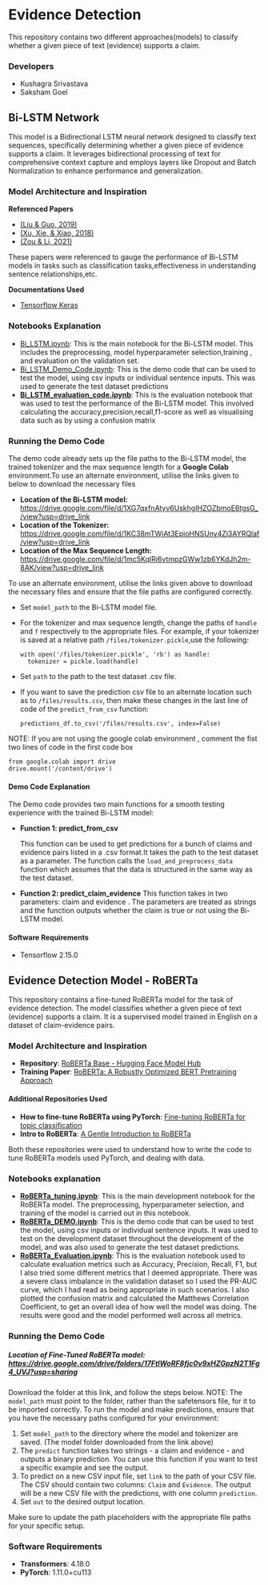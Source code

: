 # Evidence Detection
This repository contains two different approaches(models) to classify whether a given piece of text (evidence) supports a claim.
 
 ### Developers
 * Kushagra Srivastava
 * Saksham Goel

## Bi-LSTM Network
This model is a Bidirectional LSTM neural network designed to classify text sequences, specifically determining whether a given piece of evidence supports a claim. It leverages bidirectional processing of text for comprehensive context capture and employs layers like Dropout and Batch Normalization to enhance performance and generalization.

### Model Architecture and Inspiration
**Referenced Papers**
* [(Liu & Guo, 2019)](https://consensus.app/papers/bidirectional-lstm-attention-mechanism-layer-text-liu/29833e4a55095bd4b3ce33cf508bf796/)
* [(Xu, Xie, & Xiao, 2018)](https://consensus.app/papers/bidirectional-lstm-approach-word-embeddings-sentence-xu/60d21e7d6d895db49f82e74214851da8/)
* [(Zou & Li, 2021)](https://consensus.app/papers/lz1904-semeval2021-task-bilstmcrf-toxic-span-detection-zou/85ccd0060d9a5a74aff05c9fb8cd434c/)

These papers were referenced to gauge the performance of Bi-LSTM models in tasks such as classification tasks,effectiveness in understanding sentence relationships,etc.

**Documentations Used**
* [Tensorflow Keras](https://www.tensorflow.org/api_docs/python/tf/keras)

### Notebooks Explanation
* [Bi_LSTM.ipynb](https://github.com/SakshamGoelUK/COMP34812-NLU/blob/main/Bi_LSTM.ipynb): This is the main notebook for the Bi-LSTM model. This includes the preprocessing, model hyperparameter selection,training , and evaluation on the validation set.
* [Bi_LSTM_Demo_Code.ipynb](https://github.com/SakshamGoelUK/COMP34812-NLU/blob/main/Bi_LSTM_Demo_Code.ipynb): This is the demo code that can be used to test the model, using csv inputs or individual sentence inputs. This was used to generate the test dataset predictions
* [**Bi_LSTM_evaluation_code.ipynb**](https://github.com/SakshamGoelUK/COMP34812-NLU/blob/main/Bi_LSTM_evaluation_code.ipynb): This is the evaluation notebook that was used to test the performance of the Bi-LSTM model. This involved calculating the accuracy,precision,recall,f1-score as well as visualising data such as by using a confusion matrix
### Running the Demo Code

The demo code already sets up the file paths to the Bi-LSTM model, the trained tokenizer and the max sequence length for a **Google Colab** environment.To use an alternate environment, utilise the links given to below to download the necessary files

  * **Location of the Bi-LSTM model:** https://drive.google.com/file/d/1XG7qxfnAtyv6UskhgIHZOZbmoE6tgsG_/view?usp=drive_link
  * **Location of the Tokenizer:** https://drive.google.com/file/d/1KC38mTWjAt3EpioHNSUny4Zi3AYRQlaf/view?usp=drive_link
  * **Location of the Max Sequence Length:** https://drive.google.com/file/d/1mc5KqIRi6vtmpzGWw1zb6YKdJh2m-8AK/view?usp=drive_link

To use an alternate environment, utilise the links given above to download the necessary files and ensure that the file paths are configured correctly.
* Set `model_path` to the Bi-LSTM model file.
* For the tokenizer and max sequence length, change the paths of `handle` and `f` respectively to the appropriate files.
  For example, if your tokenizer is saved at a relative path `/files/tokenizer.pickle`,use the following:

  ```{python}
  with open('/files/tokenizer.pickle', 'rb') as handle:
    tokenizer = pickle.load(handle)
  ```
* Set `path` to the path to the test dataset .csv file.
* If you want to save the prediction csv file to an alternate location such as to `/files/results.csv`, then make these changes in the last line of code of the `predict_from_csv` function:
  ```{python}
  predictions_df.to_csv('/files/results.csv', index=False)
  ```
NOTE: If you are not using the google colab environment , comment the fist two lines of code in the first code box
```{python}
from google.colab import drive
drive.mount('/content/drive')
```
#### Demo Code Explanation
The Demo code provides two main functions for a smooth testing experience with the trained Bi-LSTM model:
* **Function 1: predict_from_csv**

  This function can be used to get predictions for a bunch of claims and evidence pairs listed in a .csv format.It takes the path to the test dataset as a parameter. The function calls the `load_and_preprocess_data` function which assumes that the data is structured in the same way as the test dataset.
* **Function 2: predict_claim_evidence**
    This function takes in two parameters: claim and evidence . The parameters are treated as strings and the function outputs whether the claim is true or not using the Bi-LSTM model.
#### Software Requirements
*  Tensorflow 2.15.0
## Evidence Detection Model - RoBERTa

This repository contains a fine-tuned RoBERTa model for the task of evidence detection. The model classifies whether a given piece of text (evidence) supports a claim. It is a supervised model trained in English on a dataset of claim-evidence pairs.

### Model Architecture and Inspiration

- **Repository**: [RoBERTa Base - Hugging Face Model Hub](https://huggingface.co/FacebookAI/roberta-base)
- **Training Paper**: [RoBERTa: A Robustly Optimized BERT Pretraining Approach](https://arxiv.org/abs/1907.11692)

#### Additional Repositories Used

- **How to fine-tune RoBERTa using PyTorch**: [Fine-tuning RoBERTa for topic classification](https://medium.com/@achillesmoraites/fine-tuning-roberta-for-topic-classification-with-hugging-face-transformers-and-datasets-library-c6f8432d0820)
- **Intro to RoBERTa**: [A Gentle Introduction to RoBERTa](https://www.analyticsvidhya.com/blog/2022/10/a-gentle-introduction-to-roberta/)

Both these repositories were used to understand how to write the code to tune RoBERTa models used PyTorch,  and dealing with data.

### Notebooks explanation

- [**RoBERTa_tuning.ipynb**](https://github.com/SakshamGoelUK/COMP34812-NLU/blob/main/RoBERTa_tuning.ipynb): This is the main development notebook for the RoBERTa model. The preprocessing, hyperparameter selection, and training of the model is carried out in this notebook.
- [**RoBERTa_DEMO.ipynb**](https://github.com/SakshamGoelUK/COMP34812-NLU/blob/main/RoBERTa_DEMO.ipynb): This is the demo code that can be used to test the model, using csv inputs or individual sentence inputs. It was used to test on the development dataset throughout the development of the model, and was also used to generate the test dataset predictions.
- [**RoBERTa_Evaluation.ipynb**](https://colab.research.google.com/drive/1rJtzzbu_3TjvLQIqpsIyDutXI_Z1GTMG?usp=sharing): This is the evaluation notebook used to calculate evaluation metrics such as Accuracy, Precision, Recall, F1, but I also tried some different metrics that I deemed appropriate. There was a severe class imbalance in the validation dataset so I used the PR-AUC curve, which I had read as being appropriate in such scenarios. I also plotted the confusion matrix and calculated the Matthews Correlation Coefficient, to get an overall idea of how well the model was doing. The results were good and the model performed well across all metrics.

### Running the Demo Code

##### Location of Fine-Tuned RoBERTa model: https://drive.google.com/drive/folders/17FtIWoRF8fjc0v9xHZGpzN2T1Fg4_UVJ?usp=sharing

Download the folder at this link, and follow the steps below.
NOTE: The `model_path` must point to the folder, rather than the safetensors file, for it to be imported correctly.
To run the model and make predictions, ensure that you have the necessary paths configured for your environment:

1. Set `model_path` to the directory where the model and tokenizer are saved. (The model folder downloaded from the link above)
2. The `predict` function takes two strings - a claim and evidence - and outputs a binary prediction. You can use this function if you want to test a specific example and see the output.
3. To predict on a new CSV input file, set `link` to the path of your CSV file. The CSV should contain two columns: `Claim` and `Evidence`. The output will be a new CSV file with the predictions, with one column `prediction`.
4. Set `out` to the desired output location.

Make sure to update the path placeholders with the appropriate file paths for your specific setup.

### Software Requirements

- **Transformers**: 4.18.0
- **PyTorch**: 1.11.0+cu113



